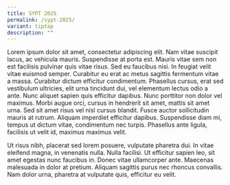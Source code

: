 ```yaml
---
title: SYPT 2025
permalink: /sypt-2025/
variant: tiptap
description: ""
---
```

<p>Lorem ipsum dolor sit amet, consectetur adipiscing elit. Nam vitae suscipit
lacus, ac vehicula mauris. Suspendisse at porta est. Mauris vitae sem non
est facilisis pulvinar quis vitae risus. Sed eu faucibus nisi. In feugiat
velit vitae euismod semper. Curabitur eu erat ac metus sagittis fermentum
vitae a massa. Curabitur dictum efficitur condimentum. Phasellus cursus,
erat sed vestibulum ultricies, elit urna tincidunt dui, vel elementum lectus
odio a ante. Nunc aliquet sapien quis efficitur dapibus. Nunc porttitor
non dolor vel maximus. Morbi augue orci, cursus in hendrerit sit amet,
mattis sit amet urna. Sed sit amet risus vel nisl cursus blandit. Fusce
auctor sollicitudin mauris at rutrum. Aliquam imperdiet efficitur dapibus.
Suspendisse diam mi, tempus ut dictum vitae, condimentum nec turpis. Phasellus
ante ligula, facilisis ut velit id, maximus maximus velit.</p>
<p>Ut risus nibh, placerat sed lorem posuere, vulputate pharetra dui. In
vitae eleifend magna, in venenatis nulla. Nulla facilisi. Ut efficitur
sapien leo, sit amet egestas nunc faucibus in. Donec vitae ullamcorper
ante. Maecenas malesuada in dolor at pretium. Aliquam sagittis purus nec
rhoncus convallis. Nam dolor urna, pharetra at vulputate quis, efficitur
eu velit.</p>